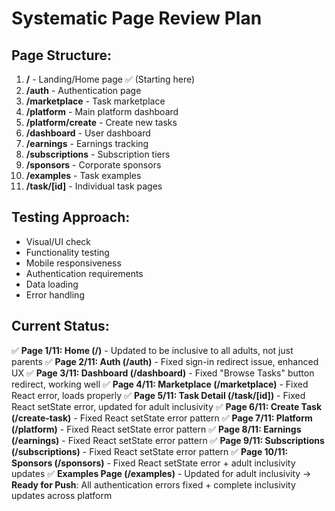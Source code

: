 # Systematic Page Review Plan

## Page Structure:
1. **/** - Landing/Home page ✅ (Starting here)
2. **/auth** - Authentication page
3. **/marketplace** - Task marketplace
4. **/platform** - Main platform dashboard
5. **/platform/create** - Create new tasks
6. **/dashboard** - User dashboard
7. **/earnings** - Earnings tracking
8. **/subscriptions** - Subscription tiers
9. **/sponsors** - Corporate sponsors
10. **/examples** - Task examples
11. **/task/[id]** - Individual task pages

## Testing Approach:
- Visual/UI check
- Functionality testing
- Mobile responsiveness
- Authentication requirements
- Data loading
- Error handling

## Current Status:
✅ **Page 1/11: Home (/)** - Updated to be inclusive to all adults, not just parents
✅ **Page 2/11: Auth (/auth)** - Fixed sign-in redirect issue, enhanced UX
✅ **Page 3/11: Dashboard (/dashboard)** - Fixed "Browse Tasks" button redirect, working well
✅ **Page 4/11: Marketplace (/marketplace)** - Fixed React error, loads properly
✅ **Page 5/11: Task Detail (/task/[id])** - Fixed React setState error, updated for adult inclusivity
✅ **Page 6/11: Create Task (/create-task)** - Fixed React setState error pattern
✅ **Page 7/11: Platform (/platform)** - Fixed React setState error pattern
✅ **Page 8/11: Earnings (/earnings)** - Fixed React setState error pattern
✅ **Page 9/11: Subscriptions (/subscriptions)** - Fixed React setState error pattern
✅ **Page 10/11: Sponsors (/sponsors)** - Fixed React setState error + adult inclusivity updates
✅ **Examples Page (/examples)** - Updated for adult inclusivity
→ **Ready for Push**: All authentication errors fixed + complete inclusivity updates across platform